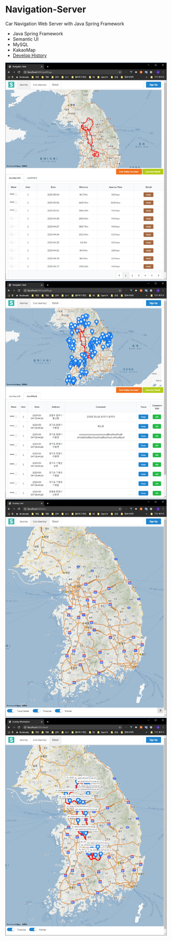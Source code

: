 # Navigation-Server
Car Navigation Web Server with Java Spring Framework
  - Java Spring Framework
  - Semantic UI
  - MySQL
  - KakaoMap
  - [Develop History](https://github.com/jjuiddong/Navigation-Server/wiki)
  

![](https://github.com/jjuiddong/Navigation-Server/blob/master/Doc/journey2.jpg?raw=true)
![](https://github.com/jjuiddong/Navigation-Server/blob/master/Doc/landmark2.jpg?raw=true)
![](https://github.com/jjuiddong/Navigation-Server/blob/master/Doc/live2.jpg?raw=true)
![](https://github.com/jjuiddong/Navigation-Server/blob/master/Doc/detail2.jpg?raw=true)

